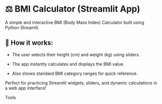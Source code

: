 # ⚖️ BMI Calculator (Streamlit App)
A simple and interactive BMI (Body Mass Index) Calculator built using Python Streamlit.

## 📌 How it works:

- The user selects their height (cm) and weight (kg) using sliders.

- The app instantly calculates and displays the BMI value.

- Also shows standard BMI category ranges for quick reference.

Perfect for practicing Streamlit widgets, sliders, and dynamic calculations in a web app interface!












Tools



